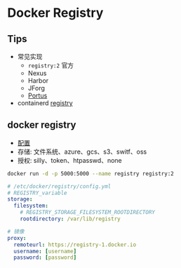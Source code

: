 
# Docker Registry
## Tips
* 常见实现
  * `registry:2` 官方
  * Nexus
  * Harbor
  * JForg
  * [Portus](https://github.com/SUSE/Portus)
* containerd [registry](https://github.com/containerd/cri/blob/master/docs/registry.md)

## docker registry
* [配置](https://docs.docker.com/registry/configuration/)
* 存储: 文件系统、azure、gcs、s3、switf、oss
* 授权: silly、token、htpasswd、none

```bash
docker run -d -p 5000:5000 --name registry registry:2
```

```yaml
# /etc/docker/registry/config.yml
# REGISTRY_variable
storage:
  filesystem:
    # REGISTRY_STORAGE_FILESYSTEM_ROOTDIRECTORY
    rootdirectory: /var/lib/registry

# 镜像
proxy:
  remoteurl: https://registry-1.docker.io
  username: [username]
  password: [password]
```
